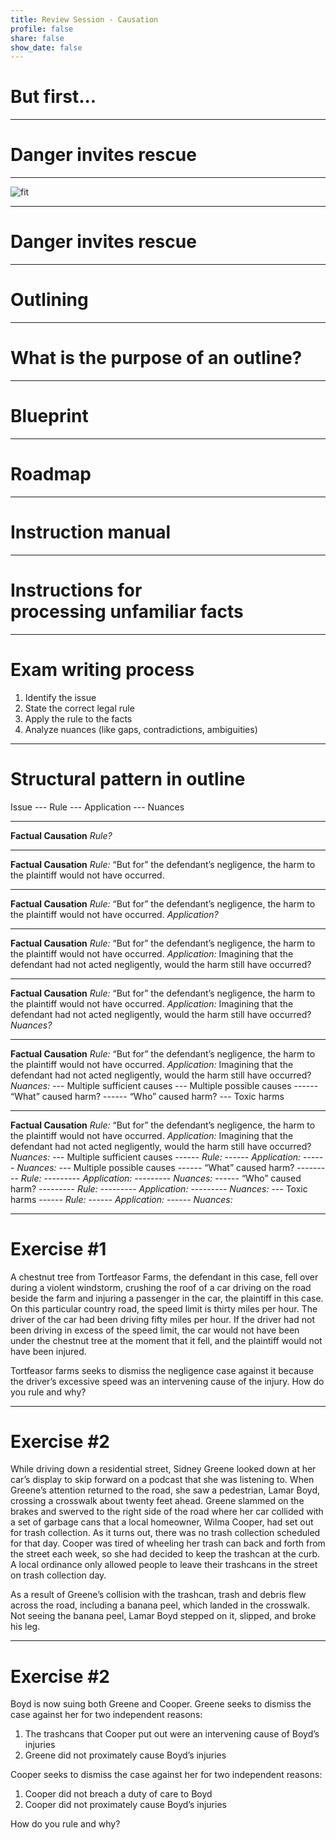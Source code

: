 ```yaml
---
title: Review Session - Causation
profile: false
share: false
show_date: false
---
```




# But first... 

---

# Danger invites rescue

---

![fit](images/danger-invites-rescue.jpg)

---

# Danger invites rescue

---


# Outlining

---

# What is the purpose of an outline?

---

# Blueprint

---

# Roadmap

---

# Instruction manual

---

# Instructions for <br>processing unfamiliar facts

---

# Exam writing process

1. Identify the issue
2. State the correct legal rule
3. Apply the rule to the facts
4. Analyze nuances (like gaps, contradictions, ambiguities)

---

# Structural pattern in outline

Issue
--- Rule
--- Application
--- Nuances

---

**Factual Causation**
_Rule?_

---

**Factual Causation**
_Rule:_ “But for” the defendant’s negligence, the harm to the plaintiff would not have occurred.

---

**Factual Causation**
_Rule:_ “But for” the defendant’s negligence, the harm to the plaintiff would not have occurred.
_Application?_

---

**Factual Causation**
_Rule:_ “But for” the defendant’s negligence, the harm to the plaintiff would not have occurred.
_Application:_ Imagining that the defendant had not acted negligently, would the harm still have occurred?

---

**Factual Causation**
_Rule:_ “But for” the defendant’s negligence, the harm to the plaintiff would not have occurred.
_Application:_ Imagining that the defendant had not acted negligently, would the harm still have occurred?
_Nuances?_

---

**Factual Causation**
_Rule:_ “But for” the defendant’s negligence, the harm to the plaintiff would not have occurred.
_Application:_ Imagining that the defendant had not acted negligently, would the harm still have occurred?
_Nuances:_ 
--- Multiple sufficient causes
--- Multiple possible causes
------  “What” caused harm?
------  “Who” caused harm?
--- Toxic harms

---
**Factual Causation**
_Rule:_ “But for” the defendant’s negligence, the harm to the plaintiff would not have occurred.
_Application:_ Imagining that the defendant had not acted negligently, would the harm still have occurred?
_Nuances:_ 
--- Multiple sufficient causes
------  _Rule:_
------  _Application:_
------  _Nuances:_
--- Multiple possible causes
------  “What” caused harm?
---------  _Rule:_
---------  _Application:_
---------  _Nuances:_
------  “Who” caused harm?
---------  _Rule:_
---------  _Application:_
---------  _Nuances:_
--- Toxic harms
------  _Rule:_
------  _Application:_
------  _Nuances:_

---

# Exercise #1
A chestnut tree from Tortfeasor Farms, the defendant in this case, fell over during a violent windstorm, crushing the roof of a car driving on the road beside the farm and injuring a passenger in the car, the plaintiff in this case. On this particular country road, the speed limit is thirty miles per hour. The driver of the car had been driving fifty miles per hour. If the driver had not been driving in excess of the speed limit, the car would not have been under the chestnut tree at the moment that it fell, and the plaintiff would not have been injured.

Tortfeasor farms seeks to dismiss the negligence case against it because the driver’s excessive speed was an intervening cause of the injury. How do you rule and why?

---

# Exercise #2
While driving down a residential street, Sidney Greene looked down at her car’s display to skip forward on a podcast that she was listening to. When Greene’s attention returned to the road, she saw a pedestrian, Lamar Boyd, crossing a crosswalk about twenty feet ahead. Greene slammed on the brakes and swerved to the right side of the road where her car collided with a set of garbage cans that a local homeowner, Wilma Cooper, had set out for trash collection. As it turns out, there was no trash collection scheduled for that day. Cooper was tired of wheeling her trash can back and forth from the street each week, so she had decided to keep the trashcan at the curb. A local ordinance only allowed people to leave their trashcans in the street on trash collection day.

As a result of Greene’s collision with the trashcan, trash and debris flew across the road, including a banana peel, which landed in the crosswalk. Not seeing the banana peel, Lamar Boyd stepped on it, slipped, and broke his leg.

---

# Exercise #2
Boyd is now suing both Greene and Cooper. Greene seeks to dismiss the case against her for two independent reasons:

1. The trashcans that Cooper put out were an intervening cause of Boyd’s injuries
2. Greene did not proximately cause Boyd’s injuries

Cooper seeks to dismiss the case against her for two independent reasons:

1. Cooper did not breach a duty of care to Boyd
2. Cooper did not proximately cause Boyd’s injuries
 
How do you rule and why?
